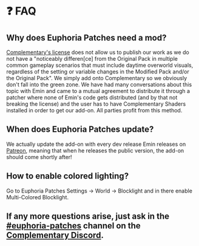 # ❓ FAQ

## Why does Euphoria Patches need a mod?
[<ins>Complementary's license</ins>](https://github.com/ComplementaryDevelopment/ComplementaryReimagined/blob/main/License.txt) does not allow us to publish our work as we do not have a "noticeably differen[ce] from the Original Pack in multiple common gameplay scenarios that must include daytime overworld visuals, regardless of the setting or variable changes in the Modified Pack and/or the Original Pack". We simply add onto Complementary so we obviously don't fall into the green zone. We have had many conversations about this topic with Emin and came to a mutual agreement to distribute it through a patcher where none of Emin's code gets distributed (and by that not breaking the license) and the user has to have Complementary Shaders installed in order to get our add-on. All parties profit from this method.
## When does Euphoria Patches update?
We actually update the add-on with every dev release Emin releases on [<ins>Patreon</ins>](https://www.patreon.com/emingt), meaning that when he releases the public version, the add-on should come shortly after!
## How to enable colored lighting?
Go to Euphoria Patches Settings -> World -> Blocklight and in there enable Multi-Colored Blocklight.

## If any more questions arise, just ask in the [<ins>#euphoria-patches</ins>](https://discord.com/channels/744189556768636941/1191856421508235284) channel on the [<ins>Complementary Discord</ins>](https://complementary.dev/discord).
